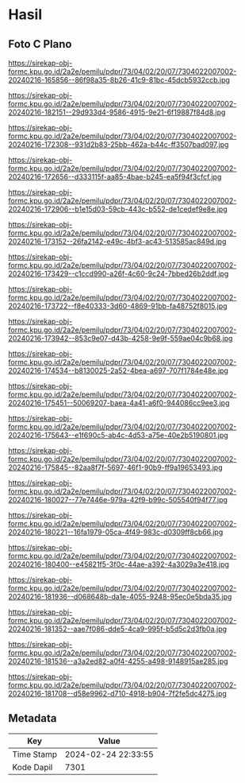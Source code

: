 # Hasil

## Foto C Plano

https://sirekap-obj-formc.kpu.go.id/2a2e/pemilu/pdpr/73/04/02/20/07/7304022007002-20240216-165856--86f98a35-8b26-41c9-81bc-45dcb5932ccb.jpg

https://sirekap-obj-formc.kpu.go.id/2a2e/pemilu/pdpr/73/04/02/20/07/7304022007002-20240216-182151--29d933d4-9586-4915-9e21-6f19887f84d8.jpg

https://sirekap-obj-formc.kpu.go.id/2a2e/pemilu/pdpr/73/04/02/20/07/7304022007002-20240216-172308--931d2b83-25bb-462a-b44c-ff3507bad097.jpg

https://sirekap-obj-formc.kpu.go.id/2a2e/pemilu/pdpr/73/04/02/20/07/7304022007002-20240216-172656--d333115f-aa85-4bae-b245-ea5f94f3cfcf.jpg

https://sirekap-obj-formc.kpu.go.id/2a2e/pemilu/pdpr/73/04/02/20/07/7304022007002-20240216-172906--b1e15d03-59cb-443c-b552-de1cedef9e8e.jpg

https://sirekap-obj-formc.kpu.go.id/2a2e/pemilu/pdpr/73/04/02/20/07/7304022007002-20240216-173152--26fa2142-e49c-4bf3-ac43-513585ac849d.jpg

https://sirekap-obj-formc.kpu.go.id/2a2e/pemilu/pdpr/73/04/02/20/07/7304022007002-20240216-173429--c1ccd990-a26f-4c60-9c24-7bbed26b2ddf.jpg

https://sirekap-obj-formc.kpu.go.id/2a2e/pemilu/pdpr/73/04/02/20/07/7304022007002-20240216-173722--f8e40333-3d60-4869-91bb-fa48752f8015.jpg

https://sirekap-obj-formc.kpu.go.id/2a2e/pemilu/pdpr/73/04/02/20/07/7304022007002-20240216-173942--853c9e07-d43b-4258-9e9f-559ae04c9b68.jpg

https://sirekap-obj-formc.kpu.go.id/2a2e/pemilu/pdpr/73/04/02/20/07/7304022007002-20240216-174534--b8130025-2a52-4bea-a697-707f1784e48e.jpg

https://sirekap-obj-formc.kpu.go.id/2a2e/pemilu/pdpr/73/04/02/20/07/7304022007002-20240216-175451--50069207-baea-4a41-a6f0-944086cc9ee3.jpg

https://sirekap-obj-formc.kpu.go.id/2a2e/pemilu/pdpr/73/04/02/20/07/7304022007002-20240216-175643--e1f690c5-ab4c-4d53-a75e-40e2b5190801.jpg

https://sirekap-obj-formc.kpu.go.id/2a2e/pemilu/pdpr/73/04/02/20/07/7304022007002-20240216-175845--82aa8f7f-5697-46f1-90b9-ff9a19653493.jpg

https://sirekap-obj-formc.kpu.go.id/2a2e/pemilu/pdpr/73/04/02/20/07/7304022007002-20240216-180027--77e7446e-979a-42f9-b99c-505540f94f77.jpg

https://sirekap-obj-formc.kpu.go.id/2a2e/pemilu/pdpr/73/04/02/20/07/7304022007002-20240216-180221--16fa1979-05ca-4f49-983c-d0309ff8cb66.jpg

https://sirekap-obj-formc.kpu.go.id/2a2e/pemilu/pdpr/73/04/02/20/07/7304022007002-20240216-180400--e45821f5-3f0c-44ae-a392-4a3029a3e418.jpg

https://sirekap-obj-formc.kpu.go.id/2a2e/pemilu/pdpr/73/04/02/20/07/7304022007002-20240216-181936--d068648b-da1e-4055-9248-95ec0e5bda35.jpg

https://sirekap-obj-formc.kpu.go.id/2a2e/pemilu/pdpr/73/04/02/20/07/7304022007002-20240216-181352--aae7f086-dde5-4ca9-995f-b5d5c2d3fb0a.jpg

https://sirekap-obj-formc.kpu.go.id/2a2e/pemilu/pdpr/73/04/02/20/07/7304022007002-20240216-181536--a3a2ed82-a0f4-4255-a498-9148915ae285.jpg

https://sirekap-obj-formc.kpu.go.id/2a2e/pemilu/pdpr/73/04/02/20/07/7304022007002-20240216-181708--d58e9962-d710-4918-b904-7f2fe5dc4275.jpg


## Metadata

| Key        | Value               |
| ---------- | ------------------- |
| Time Stamp | 2024-02-24 22:33:55 |
| Kode Dapil | 7301                |



